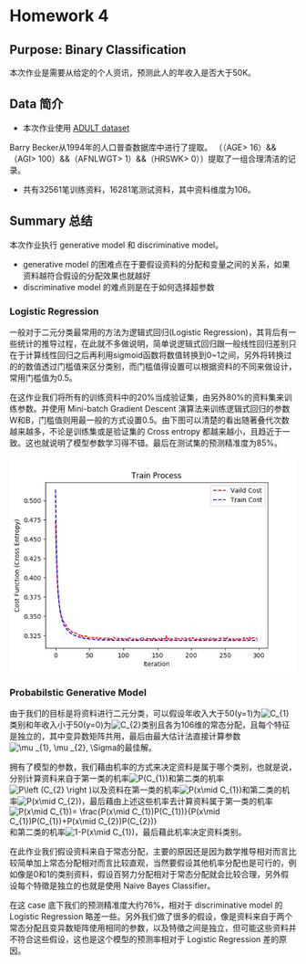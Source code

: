 
# Homework 4


## Purpose: Binary Classification

本次作业是需要从给定的个人资讯，预测此人的年收入是否大于50K。

## Data 简介

* 本次作业使用 [ADULT dataset](https://archive.ics.uci.edu/ml/datasets/Adult)

Barry Becker从1994年的人口普查数据库中进行了提取。 
（（AGE> 16）&&（AGI> 100）&&（AFNLWGT> 1）&&（HRSWK> 0））提取了一组合理清洁的记录。

* 共有32561笔训练资料，16281笔测试资料，其中资料维度为106。


## Summary 总结

本次作业执行 generative model 和 discriminative model。

- generative model 的困难点在于要假设资料的分配和变量之间的关系，如果资料越符合假设的分配效果也就越好
- discriminative model 的难点则是在于如何选择超参数

### Logistic Regression

一般对于二元分类最常用的方法为逻辑式回归(Logistic Regression)，其背后有一些统计的推导过程，在此就不多做说明，简单说逻辑式回归跟一般线性回归差别只在于计算线性回归之后再利用sigmoid函数将数值转换到0~1之间，另外将转换过的的数值透过门槛值来区分类别，而门槛值得设置可以根据资料的不同来做设计，常用门槛值为0.5。

在这作业我们将所有的训练资料中的20%当成验证集，由另外80%的资料集来训练参数。并使用 Mini-batch Gradient Descent 演算法来训练逻辑式回归的参数W和B，门槛值则用最一般的方式设置0.5。由下图可以清楚的看出随著叠代次数越来越多，不论是训练集或是验证集的 Cross entropy 都越来越小，且趋近于一致。这也就说明了模型参数学习得不错。最后在测试集的预测精准度为85%。

![](02-Output/TrainProcess.png)

### Probabilstic Generative Model

由于我们的目标是将资料进行二元分类，可以假设年收入大于50(y=1)为<img src="https://latex.codecogs.com/gif.latex?C_{1}" title="C_{1}" />类别和年收入小于50(y=0)为<img src="https://latex.codecogs.com/gif.latex?C_{2}" title="C_{2}" />类别且各为106维的常态分配，且每个特征是独立的，其中变异数矩阵共用，最后由最大估计法直接计算参数<img src="https://latex.codecogs.com/gif.latex?\mu&space;_{1},&space;\mu&space;_{2},&space;\Sigma" title="\mu _{1}, \mu _{2}, \Sigma" />的最佳解。

拥有了模型的参数，我们藉由机率的方式来决定资料是属于哪个类别，也就是说，分别计算资料来自于第一类的机率<img src="https://latex.codecogs.com/gif.latex?P(C_{1})" title="P(C_{1})" />和第二类的机率<img src="https://latex.codecogs.com/gif.latex?P\left&space;(C_{2}&space;\right&space;)" title="P\left (C_{2} \right )" />以及资料在第一类的机率<img src="https://latex.codecogs.com/gif.latex?P(x\mid&space;C_{1})" title="P(x\mid C_{1})" />和第二类的机率<img src="https://latex.codecogs.com/gif.latex?P(x\mid&space;C_{2})" title="P(x\mid C_{2})" />，最后藉由上述这些机率去计算资料属于第一类的机率<img src="https://latex.codecogs.com/gif.latex?P(x\mid&space;C_{1})=&space;\frac{P(x\mid&space;C_{1})P(C_{1})}{P(x\mid&space;C_{1})P(C_{1})&plus;P(x\mid&space;C_{2})P(C_{2})}" title="P(x\mid C_{1})= \frac{P(x\mid C_{1})P(C_{1})}{P(x\mid C_{1})P(C_{1})+P(x\mid C_{2})P(C_{2})}" />和第二类的机率<img src="https://latex.codecogs.com/gif.latex?1-P(x\mid&space;C_{1})" title="1-P(x\mid C_{1})" />，最后藉此机率决定资料类别。

在此作业我们假设资料来自于常态分配，主要的原因还是因为数学推导相对而言比较简单加上常态分配相对而言比较直观，当然要假设其他机率分配也是可行的，例如像是0和1的类别资料，假设百努力分配相对于常态分配就会比较合理，另外假设每个特徵是独立的也就是使用 Naive Bayes Classifier。

在这 case 底下我们的预测精准度大约76%，相对于 discriminative model 的 Logistic Regression 略差一些。另外我们做了很多的假设，像是资料来自于两个常态分配且变异数矩阵使用相同的参数，以及特徵之间是独立，但可能这些资料并不符合这些假设，这也是这个模型的预测率相对于 Logistic Regression 差的原因。
